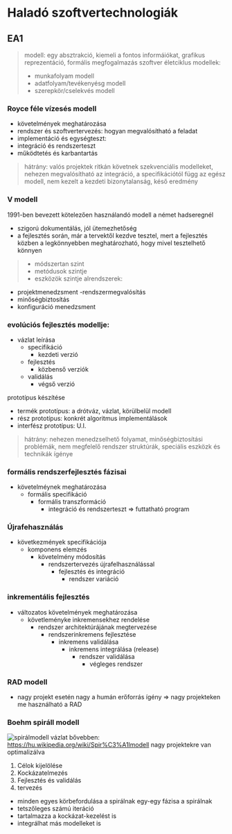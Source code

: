 # Haladó szoftvertechnologiák
## EA1
> modell: egy absztrakció, kiemeli a fontos informáiókat, grafikus reprezentáció, formális megfogalmazás
> szoftver életciklus modellek:
> - munkafolyam modell
> - adatfolyam/tevékenyésg modell
> - szerepkör/cselekvés modell

### Royce féle vízesés modell
- követelmények meghatározása
- rendszer és szoftvertervezés: hogyan megvalósítható a feladat
- implementáció és egységteszt: 
- integráció és rendszerteszt
- működtetés és karbantartás
> hátrány: valós projektek ritkán követnek szekvenciális modelleket, nehezen megvalósítható az integráció, a specifikációtól függ az egész modell, nem kezelt a kezdeti bizonytalanság, késő eredmény

### V modell
1991-ben bevezett kötelezően használandó modell a német hadseregnél
- szigorú dokumentálás, jól ütemezhetőség
- a fejlesztés során, már a tervektől kezdve tesztel, mert a fejlesztés közben a legkönnyebben meghatározható, hogy mivel tesztelhető könnyen
> - módszertan szint
> - metódusok szintje
> - eszközök szintje
alrendszerek:
- projektmenedzsment
-rendszermegvalósítás
- minőségbiztosítás
- konfiguráció menedzsment

### evolúciós fejlesztés modellje:
- vázlat leírása
  - specifikáció 
    - kezdeti verzió
  - fejlesztés
    - közbenső verziók
  - validálás
    - végső verzió

prototípus készítése    
 - termék prototípus: a drótváz, vázlat, körülbelül modell
 - rész prototípus: konkrét algoritmus implementálások
 - interfész prototípus: U.I.
 > hátrány: nehezen menedzselhető folyamat, minőségbiztosítási problémák, nem megfelelő rendszer struktúrák, speciális eszközk és technikák ígénye
 
 ### formális rendszerfejlesztés fázisai
 - követelméynek meghatározása
   - formális specifikáció
     - formális transzformáció
       - integráció és rendszerteszt
=> futtatható program

### Újrafehasználás
- következmények specifikációja
  - komponens elemzés
    - követelmény módosítás
      - rendszertervezés újrafelhasználással
        - fejlesztés és integráció
          - rendszer variáció

### inkrementális fejlesztés
- változatos követelmények meghatározása
  - követleményke inkremensekhez rendelése
    - rendszer architektúrájának megtervezése
      - rendszerinkremens fejlesztése
        - inkremens validálása
          - inkremens integrálása (release)
            - rendszer validálása
              - végleges rendszer
### RAD modell
- nagy projekt esetén nagy a humán erőforrás ígény => nagy projekteken me használható a RAD
### Boehm spiráll modell
![spirálmodell vázlat](https://hu.wikipedia.org/wiki/Spir%C3%A1lmodell#/media/Fájl:Spiralmodell.jpeg)
bővebben: https://hu.wikipedia.org/wiki/Spir%C3%A1lmodell
nagy projektekre van optimalizálva
1. Célok kijelölése
2. Kockázatelmezés
3. Fejlesztés és validálás
4. tervezés
- minden egyes körbefordulása a spirálnak egy-egy fázisa a spirálnak
- tetszőleges számú iteráció
- tartalmazza a kockázat-kezelést is
- integrálhat más modelleket is
